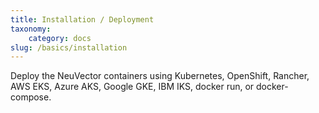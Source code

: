 ```yaml
---
title: Installation / Deployment
taxonomy:
    category: docs
slug: /basics/installation
---
```


Deploy the NeuVector containers using Kubernetes, OpenShift, Rancher, AWS EKS, Azure AKS, Google GKE, IBM IKS, docker run, or docker-compose.